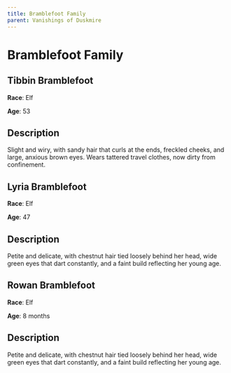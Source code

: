```yaml
---
title: Bramblefoot Family
parent: Vanishings of Duskmire
---
```


# Bramblefoot Family

## Tibbin Bramblefoot

**Race**: Elf

**Age**: 53

## Description

Slight and wiry, with sandy hair that curls at the ends, freckled cheeks, and large, anxious brown eyes. Wears tattered travel clothes, now dirty from confinement.

## Lyria Bramblefoot

**Race**: Elf

**Age**: 47

## Description

Petite and delicate, with chestnut hair tied loosely behind her head, wide green eyes that dart constantly, and a faint build reflecting her young age.

## Rowan Bramblefoot

**Race**: Elf

**Age**: 8 months

## Description

Petite and delicate, with chestnut hair tied loosely behind her head, wide green eyes that dart constantly, and a faint build reflecting her young age.
